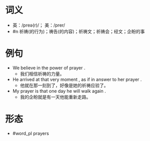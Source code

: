 # 词义
- 英：/preə(r)/； 美：/prer/
- #n 祈祷(的行为)；祷告(的内容)；祈祷文；祈祷会；经文；企盼的事
# 例句
- We believe in the power of prayer .
	- 我们相信祈祷的力量。
- He arrived at that very moment , as if in answer to her prayer .
	- 他就在那一刻到了，好像是她的祈祷应验了。
- My prayer is that one day he will walk again .
	- 我的企盼就是有一天他能重新走路。
# 形态
- #word_pl prayers
